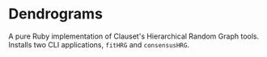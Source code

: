 # Dendrograms

A pure Ruby implementation of Clauset's Hierarchical Random Graph tools. Installs two CLI applications, `fitHRG` and `consensusHRG`.